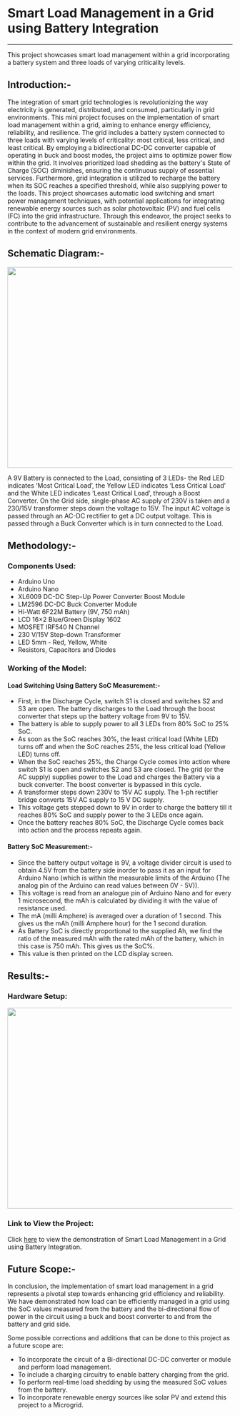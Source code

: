 # Smart Load Management in a Grid using Battery Integration

***

This project showcases smart load management within a grid incorporating a battery system and three loads of varying criticality levels.

## Introduction:-

The integration of smart grid technologies is revolutionizing the way electricity is generated, distributed, and consumed, particularly in grid environments. This mini project focuses on the implementation of smart load management within a grid, aiming to enhance energy efficiency, reliability, and resilience. The grid includes a battery system connected to three loads with varying levels of criticality: most critical, less critical, and least critical. By employing a bidirectional DC-DC converter capable of operating in buck and boost modes, the project aims to optimize power flow within the grid. It involves prioritized load shedding as the battery's State of Charge (SOC) diminishes, ensuring the continuous supply of essential services. Furthermore, grid integration is utilized to recharge the battery when its SOC reaches a specified threshold, while also supplying power to the loads. This project showcases automatic load switching and smart power management techniques, with potential applications for integrating renewable energy sources such as solar photovoltaic (PV) and fuel cells (FC) into the grid infrastructure. Through this endeavor, the project seeks to contribute to the advancement of sustainable and resilient energy systems in the context of modern grid environments.

## Schematic Diagram:-

<img src="https://github.com/TabithaSneha/smart_grid_project/assets/87858655/86036172-d5ff-457f-a781-e7e2eb9f355b" height="450" width="600" >

A 9V Battery is connected to the Load, consisting of 3 LEDs- the Red LED indicates ‘Most Critical Load’, the Yellow LED indicates ‘Less Critical Load’ and the White LED indicates ‘Least Critical Load’, through a Boost Converter. On the Grid side, single-phase AC supply of 230V is taken and a 230/15V transformer steps down the voltage to 15V. The input AC voltage is passed through an AC-DC rectifier to get a DC output voltage. This is passed through a Buck Converter which is in turn connected to the Load.

## Methodology:-

### Components Used:

* Arduino Uno
* Arduino Nano
* XL6009 DC-DC Step-Up Power Converter Boost Module
* LM2596 DC-DC Buck Converter Module
* Hi-Watt 6F22M Battery (9V, 750 mAh)
* LCD 16×2 Blue/Green Display 1602
* MOSFET IRF540 N Channel
* 230 V/15V Step-down Transformer
* LED 5mm - Red, Yellow, White
* Resistors, Capacitors and Diodes

### Working of the Model:

#### Load Switching Using Battery SoC Measurement:-

* First, in the Discharge Cycle, switch S1 is closed and switches S2 and S3 are open. The battery discharges to the Load through the boost converter that steps up the battery voltage from 9V to 15V. 
* The battery is able to supply power to all 3 LEDs from 80% SoC to 25% SoC. 
* As soon as the SoC reaches 30%, the least critical load (White LED) turns off and when the SoC reaches 25%, the less critical load (Yellow LED) turns off.
* When the SoC reaches 25%, the Charge Cycle comes into action where switch S1 is open and switches S2 and S3 are closed. The grid (or the AC supply) supplies power to the Load and charges the Battery via a buck converter. The boost converter is bypassed in this cycle.
* A transformer steps down 230V to 15V AC supply. The 1-ph rectifier bridge converts 15V AC supply to 15 V DC supply.
* This voltage gets stepped down to 9V in order to charge the battery till it reaches 80% SoC and supply power to the 3 LEDs once again.
* Once the battery reaches 80% SoC, the Discharge Cycle comes back into action and the process repeats again.

#### Battery SoC Measurement:-

* Since the battery output voltage is 9V, a voltage divider circuit is used to obtain 4.5V from the battery side inorder to pass it as an input for Arduino Nano (which is within the measurable limits of the Arduino (The analog pin of the Arduino can read values between 0V - 5V)).
* This voltage is read from an analogue pin of Arduino Nano and for every 1 microsecond, the mAh is calculated by dividing it with the value of resistance used.
* The mA (milli Amphere) is averaged over a duration of 1 second. This gives us the mAh (milli Amphere hour) for the 1 second duration.
* As Battery SoC is directly proportional to the supplied Ah, we find the ratio of the measured mAh with the rated mAh of the battery, which in this case is 750 mAh. This gives us the SoC%.
* This value is then printed on the LCD display screen.

## Results:-

### Hardware Setup:

<img src="https://github.com/TabithaSneha/smart_grid_project/assets/87858655/fefd2af5-3107-42c5-8e00-abd9d5f40486" height="450" width="600" >

### Link to View the Project:

Click [here](https://drive.google.com/file/d/1gxaMYeyEGTx3sYeRl6C_URGgqKKzR_hH/view?usp=drive_link) to view the demonstration of Smart Load Management in a Grid using Battery Integration.

## Future Scope:-

In conclusion, the implementation of smart load management in a grid represents a pivotal step towards enhancing grid efficiency and reliability. We have demonstrated how load can be efficiently managed in a grid using the SoC values measured from the battery and the bi-directional flow of power in the circuit using a buck and boost converter to and from the battery and grid side.

Some possible corrections and additions that can be done to this project as a future scope are:
* To incorporate the circuit of a Bi-directional DC-DC converter or module and perform load management.
* To include a charging circuitry to enable battery charging from the grid.
* To perform real-time load shedding by using the measured SoC values from the battery.
* To incorporate renewable energy sources like solar PV and extend this project to a Microgrid.
